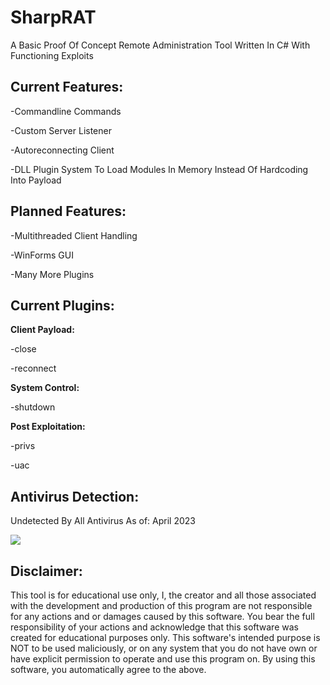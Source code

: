 # SharpRAT
A Basic Proof Of Concept Remote Administration Tool Written In C# With Functioning Exploits

## **Current Features:**


-Commandline Commands


-Custom Server Listener


-Autoreconnecting Client


-DLL Plugin System To Load Modules In Memory Instead Of Hardcoding Into Payload


## **Planned Features:**


-Multithreaded Client Handling


-WinForms GUI


-Many More Plugins


## **Current Plugins:**


**Client Payload:**


-close


-reconnect


**System Control:**


-shutdown


**Post Exploitation:**


-privs


-uac


## **Antivirus Detection:**

Undetected By All Antivirus As of:
April 2023

<img src='https://antiscan.me/images/result/CSjDvnlC3kvP.png'>

## **Disclaimer:**

This tool is for educational use only, I, the creator and all those associated with the development and production of this program are not responsible for any actions and or damages caused by this software. You bear the full responsibility of your actions and acknowledge that this software was created for educational purposes only. This software's intended purpose is NOT to be used maliciously, or on any system that you do not have own or have explicit permission to operate and use this program on. By using this software, you automatically agree to the above.
